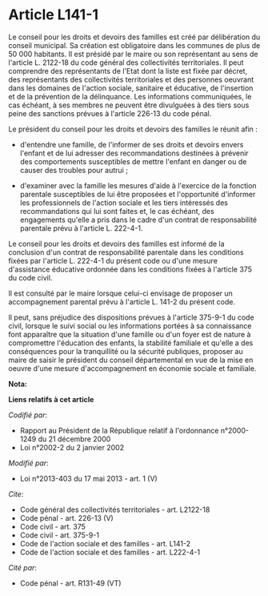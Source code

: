 # Article L141-1

Le conseil pour les droits et devoirs des familles est créé par délibération du conseil municipal. Sa création est
obligatoire dans les communes de plus de 50 000 habitants. Il est présidé par le maire ou son représentant au sens de
l'article L. 2122-18 du code général des collectivités territoriales. Il peut comprendre des représentants de l'Etat dont la
liste est fixée par décret, des représentants des collectivités territoriales et des personnes oeuvrant dans les domaines de
l'action sociale, sanitaire et éducative, de l'insertion et de la prévention de la délinquance. Les informations
communiquées, le cas échéant, à ses membres ne peuvent être divulguées à des tiers sous peine des sanctions prévues à
l'article 226-13 du code pénal. 

Le président du conseil pour les droits et devoirs des familles le réunit afin :

- d'entendre une famille, de l'informer de ses droits et devoirs envers l'enfant et de lui adresser des recommandations
destinées à prévenir des comportements susceptibles de mettre l'enfant en danger ou de causer des troubles pour autrui ;

- d'examiner avec la famille les mesures d'aide à l'exercice de la fonction parentale susceptibles de lui être proposées et
l'opportunité d'informer les professionnels de l'action sociale et les tiers intéressés des recommandations qui lui sont
faites et, le cas échéant, des engagements qu'elle a pris dans le cadre d'un contrat de responsabilité parentale prévu à
l'article L. 222-4-1. 

Le conseil pour les droits et devoirs des familles est informé de la conclusion d'un contrat de responsabilité parentale dans
les conditions fixées par l'article L. 222-4-1 du présent code ou d'une mesure d'assistance éducative ordonnée dans les
conditions fixées à l'article 375 du code civil. 

Il est consulté par le maire lorsque celui-ci envisage de proposer un accompagnement parental prévu à l'article L. 141-2 du
présent code. 

Il peut, sans préjudice des dispositions prévues à l'article 375-9-1 du code civil, lorsque le suivi social ou les
informations portées à sa connaissance font apparaître que la situation d'une famille ou d'un foyer est de nature à
compromettre l'éducation des enfants, la stabilité familiale et qu'elle a des conséquences pour la tranquillité ou la
sécurité publiques, proposer au maire de saisir le président du conseil départemental en vue de la mise en oeuvre d'une
mesure d'accompagnement en économie sociale et familiale.

**Nota:**



**Liens relatifs à cet article**

_Codifié par_:

  - Rapport au Président de la République relatif à l'ordonnance n°2000-1249 du 21 décembre 2000
  - Loi n°2002-2 du 2 janvier 2002

_Modifié par_:

  - Loi n°2013-403 du 17 mai 2013 - art. 1 (V)

_Cite_:

  - Code général des collectivités territoriales - art. L2122-18
  - Code pénal - art. 226-13 (V)
  - Code civil - art. 375
  - Code civil - art. 375-9-1
  - Code de l'action sociale et des familles - art. L141-2
  - Code de l'action sociale et des familles - art. L222-4-1

_Cité par_:

  - Code pénal - art. R131-49 (VT)
